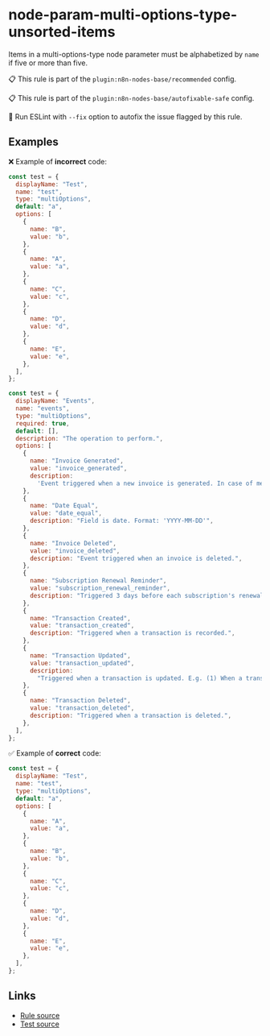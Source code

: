 [//]: # "File generated from a template. Do not edit this file directly."

# node-param-multi-options-type-unsorted-items

Items in a multi-options-type node parameter must be alphabetized by `name` if five or more than five.

📋 This rule is part of the `plugin:n8n-nodes-base/recommended` config.

📋 This rule is part of the `plugin:n8n-nodes-base/autofixable-safe` config.

🔧 Run ESLint with `--fix` option to autofix the issue flagged by this rule.

## Examples

❌ Example of **incorrect** code:

```js
const test = {
  displayName: "Test",
  name: "test",
  type: "multiOptions",
  default: "a",
  options: [
    {
      name: "B",
      value: "b",
    },
    {
      name: "A",
      value: "a",
    },
    {
      name: "C",
      value: "c",
    },
    {
      name: "D",
      value: "d",
    },
    {
      name: "E",
      value: "e",
    },
  ],
};

const test = {
  displayName: "Events",
  name: "events",
  type: "multiOptions",
  required: true,
  default: [],
  description: "The operation to perform.",
  options: [
    {
      name: "Invoice Generated",
      value: "invoice_generated",
      description:
        'Event triggered when a new invoice is generated. In case of metered billing, this event is triggered when a "Pending" invoice is closed.',
    },
    {
      name: "Date Equal",
      value: "date_equal",
      description: "Field is date. Format: 'YYYY-MM-DD'",
    },
    {
      name: "Invoice Deleted",
      value: "invoice_deleted",
      description: "Event triggered when an invoice is deleted.",
    },
    {
      name: "Subscription Renewal Reminder",
      value: "subscription_renewal_reminder",
      description: "Triggered 3 days before each subscription's renewal.",
    },
    {
      name: "Transaction Created",
      value: "transaction_created",
      description: "Triggered when a transaction is recorded.",
    },
    {
      name: "Transaction Updated",
      value: "transaction_updated",
      description:
        "Triggered when a transaction is updated. E.g. (1) When a transaction is removed, (2) or when an excess payment is applied on an invoice, (3) or when amount_capturable gets updated.",
    },
    {
      name: "Transaction Deleted",
      value: "transaction_deleted",
      description: "Triggered when a transaction is deleted.",
    },
  ],
};
```

✅ Example of **correct** code:

```js
const test = {
  displayName: "Test",
  name: "test",
  type: "multiOptions",
  default: "a",
  options: [
    {
      name: "A",
      value: "a",
    },
    {
      name: "B",
      value: "b",
    },
    {
      name: "C",
      value: "c",
    },
    {
      name: "D",
      value: "d",
    },
    {
      name: "E",
      value: "e",
    },
  ],
};
```

## Links

- [Rule source](../../lib/rules/node-param-multi-options-type-unsorted-items.ts)
- [Test source](../../tests/node-param-multi-options-type-unsorted-items.test.ts)
